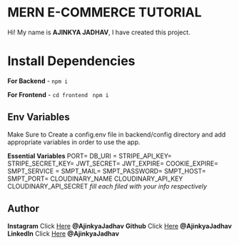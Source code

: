 # MERN E-COMMERCE TUTORIAL

Hi! My name is **AJINKYA JADHAV**, I have created this project.


# Install Dependencies

**For Backend** - `npm i`

**For Frontend** - `cd frontend` ` npm i`

## Env Variables

Make Sure to Create a config.env file in backend/config directory and add appropriate variables in order to use the app.

**Essential Variables**
PORT=
DB_URI =
STRIPE_API_KEY=
STRIPE_SECRET_KEY=
JWT_SECRET=
JWT_EXPIRE=
COOKIE_EXPIRE=
SMPT_SERVICE =
SMPT_MAIL=
SMPT_PASSWORD=
SMPT_HOST=
SMPT_PORT=
CLOUDINARY_NAME
CLOUDINARY_API_KEY
CLOUDINARY_API_SECRET
_fill each filed with your info respectively_

## Author

**Instagram** Click [Here](https://www.instagram.com/Ajinkya_Jadhav_77777/) **@AjinkyaJadhav**
**Github** Click [Here](https://github.com/Ajinkya51572Jadhav) **@AjinkyaJadhav**
**LinkedIn** Click [Here](https://www.linkedin.com/in/ajinkya-jadhav-a2665623b/) **@AjinkyaJadhav**
